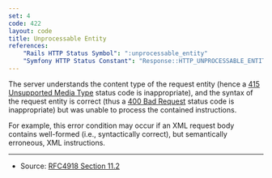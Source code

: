 ```yaml
---
set: 4
code: 422
layout: code
title: Unprocessable Entity
references:
    "Rails HTTP Status Symbol": ":unprocessable_entity"
    "Symfony HTTP Status Constant": "Response::HTTP_UNPROCESSABLE_ENTITY"
---
```


The server understands the content type of the request entity (hence a
[415 Unsupported Media Type]({{site.baseurl}}/415) status code is inappropriate), and
the syntax of the request entity is correct (thus a
[400 Bad Request]({{site.baseurl}}/400) status code is inappropriate) but was unable to
process the contained instructions.

For example, this error condition may occur if an XML request body
contains well-formed (i.e., syntactically correct), but semantically
erroneous, XML instructions.

---

* Source: [RFC4918 Section 11.2][1]

[1]: <http://tools.ietf.org/html/rfc4918#section-11.2>
